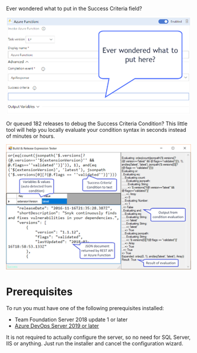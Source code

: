 Ever wondered what to put in the Success Criteria field?

![What to put here?](what-here.png)

Or queued 182 releases to debug the Success Criteria Condition? This little tool will help you locally evaluate your condition syntax in seconds instead of minutes or hours.

![Screenshot](screenshot.png)

# Prerequisites

To run you must have one of the following prerequisites installed:

 * Team Foundation Server 2018 update 1 or later
 * [Azure DevOps Server 2019 or later](https://visualstudio.microsoft.com/downloads/)
 
It is not required to actually configure the server, so no need for SQL Server, IIS or anything. Just run the installer and cancel the configuration wizard.